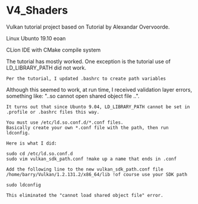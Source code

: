 # V4_Shaders


Vulkan tutorial project based on Tutorial by Alexandar Overvoorde.

Linux Ubunto 19.10 eoan

CLion IDE with CMake compile system

The tutorial has mostly worked. One exception is the tutorial use of LD_LIBRARY_PATH did not work.

    Per the tutorial, I updated .bashrc to create path variables

Although this seemed to work, at run time, I received validation layer errors, something like: "..so cannot open shared object file ..".

    It turns out that since Ubunto 9.04, LD_LIBRARY_PATH cannot be set in .profile or .bashrc files this way.

    You must use /etc/ld.so.conf.d/*.conf files.
    Basically create your own *.conf file with the path, then run ldconfig.

    Here is what I did:
    
    sudo cd /etc/ld.so.conf.d
    sudo vim vulkan_sdk_path.conf !make up a name that ends in .conf
    
    Add the following line to the new vulkan_sdk_path.conf file
    /home/barry/Vulkan/1.2.131.2/x86_64/lib !of course use your SDK path

    sudo ldconfig

    This eliminated the "cannot load shared object file" error.

